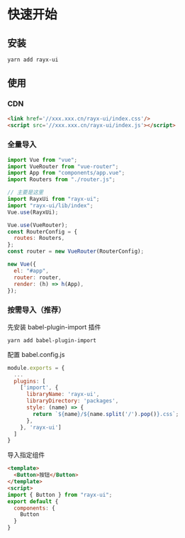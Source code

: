 # 快速开始

## 安装

```
yarn add rayx-ui
```

## 使用

### CDN
```html
<link href='//xxx.xxx.cn/rayx-ui/index.css'/>
<script src='//xxx.xxx.cn/rayx-ui/index.js'></script>
```


### 全量导入

```js
import Vue from "vue";
import VueRouter from "vue-router";
import App from "components/app.vue";
import Routers from "./router.js";

// 主要是这里
import RayxUi from "rayx-ui";
import "rayx-ui/lib/index";
Vue.use(RayxUi);

Vue.use(VueRouter);
const RouterConfig = {
  routes: Routers,
};
const router = new VueRouter(RouterConfig);

new Vue({
  el: "#app",
  router: router,
  render: (h) => h(App),
});
```

### 按需导入（推荐）

先安装 babel-plugin-import 插件

```
yarn add babel-plugin-import
```

配置 babel.config.js

```js
module.exports = {
  ...
  plugins: [
    ['import', {
      libraryName: 'rayx-ui',
      libraryDirectory: 'packages',
      style: (name) => {
        return `${name}/${name.split('/').pop()}.css`;
      },
    }, 'rayx-ui']
  ]
}
```

导入指定组件

```html
<template>
  <Button>按钮</Button>
</template>
<script>
import { Button } from "rayx-ui";
export default {
  components: {
    Button
  }
}
```
